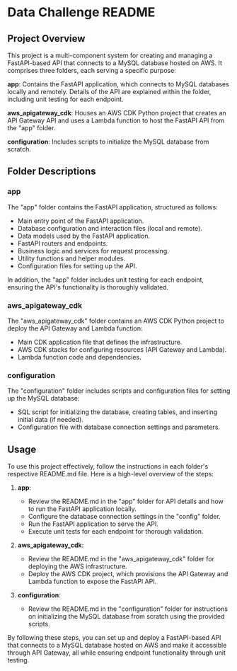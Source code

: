 # Data Challenge README

## Project Overview

This project is a multi-component system for creating and managing a FastAPI-based API that connects to a MySQL database hosted on AWS. It comprises three folders, each serving a specific purpose:

**app**: Contains the FastAPI application, which connects to MySQL databases locally and remotely. Details of the API are explained within the folder, including unit testing for each endpoint.

**aws_apigateway_cdk**: Houses an AWS CDK Python project that creates an API Gateway API and uses a Lambda function to host the FastAPI API from the "app" folder.

**configuration**: Includes scripts to initialize the MySQL database from scratch.

## Folder Descriptions

### app

The "app" folder contains the FastAPI application, structured as follows:

- Main entry point of the FastAPI application.
- Database configuration and interaction files (local and remote).
- Data models used by the FastAPI application.
- FastAPI routers and endpoints.
- Business logic and services for request processing.
- Utility functions and helper modules.
- Configuration files for setting up the API.

In addition, the "app" folder includes unit testing for each endpoint, ensuring the API's functionality is thoroughly validated.

### aws_apigateway_cdk

The "aws_apigateway_cdk" folder contains an AWS CDK Python project to deploy the API Gateway and Lambda function:

- Main CDK application file that defines the infrastructure.
- AWS CDK stacks for configuring resources (API Gateway and Lambda).
- Lambda function code and dependencies.

### configuration

The "configuration" folder includes scripts and configuration files for setting up the MySQL database:

- SQL script for initializing the database, creating tables, and inserting initial data (if needed).
- Configuration file with database connection settings and parameters.

## Usage

To use this project effectively, follow the instructions in each folder's respective README.md file. Here is a high-level overview of the steps:

1. **app**:
   - Review the README.md in the "app" folder for API details and how to run the FastAPI application locally.
   - Configure the database connection settings in the "config" folder.
   - Run the FastAPI application to serve the API.
   - Execute unit tests for each endpoint for thorough validation.

2. **aws_apigateway_cdk**:
   - Review the README.md in the "aws_apigateway_cdk" folder for deploying the AWS infrastructure.
   - Deploy the AWS CDK project, which provisions the API Gateway and Lambda function to expose the FastAPI API.

3. **configuration**:
   - Review the README.md in the "configuration" folder for instructions on initializing the MySQL database from scratch using the provided scripts.

By following these steps, you can set up and deploy a FastAPI-based API that connects to a MySQL database hosted on AWS and make it accessible through API Gateway, all while ensuring endpoint functionality through unit testing.

